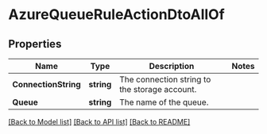 # AzureQueueRuleActionDtoAllOf

## Properties

Name | Type | Description | Notes
------------ | ------------- | ------------- | -------------
**ConnectionString** | **string** | The connection string to the storage account. | 
**Queue** | **string** | The name of the queue. | 

[[Back to Model list]](../README.md#documentation-for-models) [[Back to API list]](../README.md#documentation-for-api-endpoints) [[Back to README]](../README.md)


